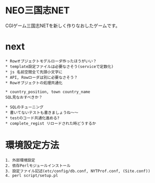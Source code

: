 # NEO三国志NET
CGIゲーム三国志NETを新しく作りなおしたゲームです。  

# next
```
* Rowオブジェクトモデルローダ作ったほうがいい？
* template設定ファイルは必要なさそう(serviceで定数化)
* js 名前空間全て先頭小文字に
* API, Rowローダは別に必要なさそう？
* Rowオブジェクトの処理共通化

* country_position, town country_name
SQL見なおすべきか？

* SQLのチューニング
* 書いてないテストも書きましょうね〜〜
* testのコード共通化進める?
* complete_regist リロードされた時どうするか
```

# 環境設定方法
```
1. 外部環境設定
2. 依存Perlモジュールインストール
3. 設定ファイル記述(etc/config/db.conf, NYTProf.conf, (Site.conf))
4. perl script/setup.pl
```
